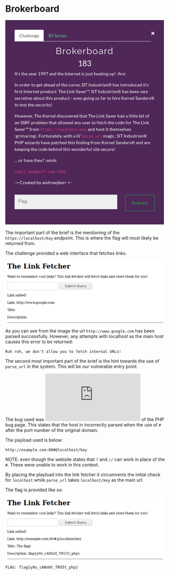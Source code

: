 
# Brokerboard
![](./brief.png)

The important part of the brief is the mentioning of the ```https://localhost/key``` endpoint. This is where the flag will most likely be returned from.


The challenge provided a web interface that fetches links.

![](./images/website.png)

As you can see from the image the url ```http://www.google.com``` has been parsed successfully. However, any attempts with localhost as the main host causes this error to be returned:

```
Ruh roh, we don't allow you to fetch internal URLs!
```

The second most important part of the brief is the hint towards the use of ```parse_url``` in the system. This will be our vulnerable entry point.

The bug used was ![#73192](https://bugs.php.net/bug.php?id=73192) of the PHP bug page. This states that the host in incorrectly parsed when the use of ```#``` after the port number of the original domain.

The payload used is below:
```
http://example.com:80#@localhost/key
```

NOTE: even though the website states that ```?``` and ```//``` can work in place of the ```#```. These were unable to work in this context.

By placing the playload into the link fetcher it circumvents the initial check for ```localhost``` while ```parse_url``` takes ```localhost/key``` as the main url.

The flag is provided like so:

![](./images/website_flag.png)

```
FLAG: flag{y0u_cANn0t_TRU5t_php}
```